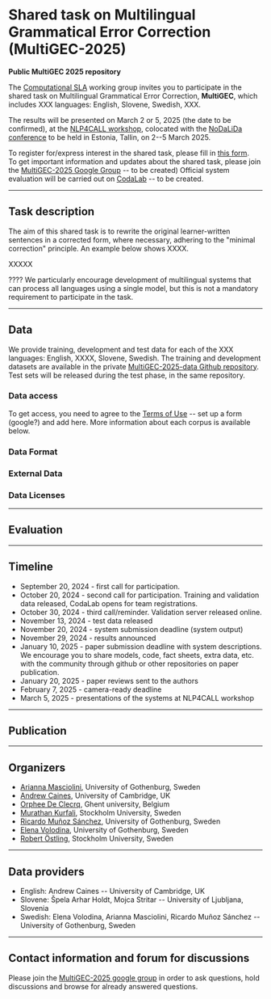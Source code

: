# Shared task on Multilingual Grammatical Error Correction (MultiGEC-2025)

__Public MultiGEC 2025 repository__

The [Computational SLA](https://spraakbanken.gu.se/en/compsla) working group invites you to participate in the shared task on Multilingual Grammatical Error Correction, **MultiGEC**, which includes XXX languages: English, Slovene, Swedish, XXX.

The results will be presented on March 2 or 5, 2025 (the date to be confirmed), at the [NLP4CALL workshop](https://spraakbanken.gu.se/en/research/themes/icall/nlp4call-workshop-series/), colocated with the [NoDaLiDa conference](https://www.nodalida-bhlt2025.eu/conference) to be held in Estonia, Tallin, on 2--5 March 2025. 

To register for/express interest in the shared task, please fill in [this form](https://forms.gle/nTPfARVqy1XmqT4t6).   
To get important information and updates about the shared task, please join the [MultiGEC-2025 Google Group](https://groups.google.com/g/multiged-2023) -- to be created)
Official system evaluation will be carried out on [CodaLab](https://codalab.lisn.upsaclay.fr/competitions/9784) -- to be created.  

---

## Task description

The aim of this shared task is to rewrite the original learner-written sentences in a corrected form, where necessary, adhering to the "minimal correction" principle. An example below shows XXXX.

XXXXX

???? We particularly encourage development of multilingual systems that can process all languages using a single model, but this is not a mandatory requirement to participate in the task. 

---

## Data

We provide training, development and test data for each of the XXX  languages: English, XXXX, Slovene, Swedish. 
The training and development datasets are available in the private [MultiGEC-2025-data Github repository](https://github.com/spraakbanken/multigec-2025-data/). Test sets will be released during the test phase, in the same repository. 

### Data access

To get access, you need to agree to the [Terms of Use]() -- set up a form (google?) and add here. 
More information about each corpus is available below. 


### Data Format


### External Data


### Data Licenses


---

## Evaluation 


---

## Timeline

* September 20, 2024 - first call for participation. 
* October 20, 2024 - second call for participation. Training and validation data released, CodaLab opens for team registrations.
* October 30, 2024 - third call/reminder. Validation server released online.
* November 13, 2024 - test data released
* November 20, 2024 - system submission deadline (system output)
* November 29, 2024 - results announced
* January 10, 2025 - paper submission deadline with system descriptions. We encourage you to share models, code, fact sheets, extra data, etc. with the community through github or other repositories on paper publication.
* January 20, 2025 - paper reviews sent to the authors
* February 7, 2025 - camera-ready deadline
* March 5, 2025 - presentations of the systems at NLP4CALL workshop 


---

## Publication

---

## Organizers

* [Arianna Masciolini](https://harisont.github.io/research.html), University of Gothenburg, Sweden
* [Andrew Caines](https://www.cl.cam.ac.uk/~apc38/), University of Cambridge, UK
* [Orphee De Clecrq](https://research.flw.ugent.be/en/orphee.declercq), Ghent university, Belgium
* [Murathan Kurfali](https://www.su.se/english/profiles/muku8726-1.373629), Stockholm University, Sweden
* [Ricardo Muñoz Sánchez](https://rimusa.github.io/about/), University of Gothenburg, Sweden
* [Elena Volodina](https://spraakbanken.gu.se/en/about/staff/elena), University of Gothenburg, Sweden
* [Robert Östling](https://www.su.se/english/profiles/robe-1.187515), Stockholm University, Sweden

---

## Data providers

* English: Andrew Caines -- University of Cambridge, UK
* Slovene: Špela Arhar Holdt, Mojca Stritar -- University of Ljubljana, Slovenia
* Swedish: Elena Volodina, Arianna Masciolini, Ricardo Muñoz Sánchez -- University of Gothenburg, Sweden

---  

## Contact information and forum for discussions

Please join the [MultiGEC-2025 google group](XXX) in order to ask questions, hold discussions and browse for already answered questions.
